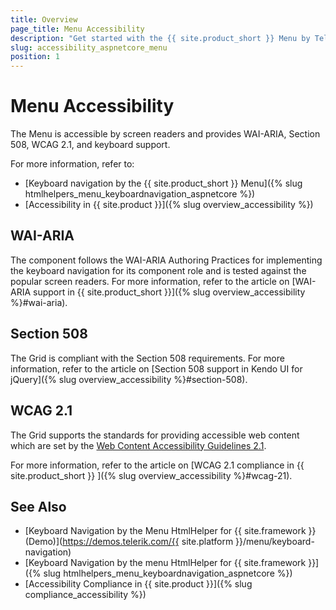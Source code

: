 ```yaml
---
title: Overview
page_title: Menu Accessibility
description: "Get started with the {{ site.product_short }} Menu by Telerik UI and learn about its accessibility support for WAI-ARIA, Section 508, and WCAG 2.1."
slug: accessibility_aspnetcore_menu
position: 1
---
```


# Menu Accessibility

The Menu is accessible by screen readers and provides WAI-ARIA, Section 508, WCAG 2.1, and keyboard support.

For more information, refer to:
* [Keyboard navigation by the {{ site.product_short }} Menu]({% slug htmlhelpers_menu_keyboardnavigation_aspnetcore %})
* [Accessibility in {{ site.product }}]({% slug overview_accessibility %})

## WAI-ARIA

The component follows the WAI-ARIA Authoring Practices for implementing the keyboard navigation for its component role and is tested against the popular screen readers. For more information, refer to the article on [WAI-ARIA support in {{ site.product_short }}]({% slug overview_accessibility %}#wai-aria).

## Section 508

The Grid is compliant with the Section 508 requirements. For more information, refer to the article on [Section 508 support in Kendo UI for jQuery]({% slug overview_accessibility %}#section-508).

## WCAG 2.1

The Grid supports the standards for providing accessible web content which are set by the [Web Content Accessibility Guidelines 2.1](https://www.w3.org/TR/WCAG/).

For more information, refer to the article on [WCAG 2.1 compliance in {{ site.product_short }} ]({% slug overview_accessibility %}#wcag-21).

## See Also

* [Keyboard Navigation by the Menu HtmlHelper for {{ site.framework }} (Demo)](https://demos.telerik.com/{{ site.platform }}/menu/keyboard-navigation)
* [Keyboard Navigation by the menu HtmlHelper for {{ site.framework }}]({% slug htmlhelpers_menu_keyboardnavigation_aspnetcore %})
* [Accessibility Compliance in {{ site.product }}]({% slug compliance_accessibility %})
